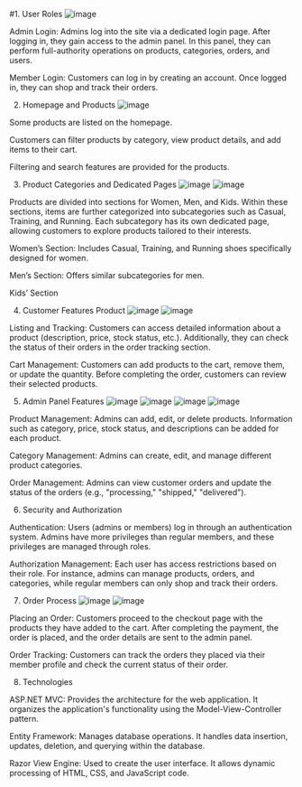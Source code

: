 #1. User Roles
![image](https://github.com/user-attachments/assets/84eedafe-fbf2-4148-a6af-17f3d3b596ef)

Admin Login: Admins log into the site via a dedicated login page. After logging in, they gain access to the admin panel. In this panel, they can perform full-authority operations on products, categories, orders, and users.

Member Login: Customers can log in by creating an account. Once logged in, they can shop and track their orders.


2. Homepage and Products
![image](https://github.com/user-attachments/assets/a7c13c6f-9f52-4ca6-a657-5fbaa1d5ea2a)


Some products are listed on the homepage.

Customers can filter products by category, view product details, and add items to their cart.

Filtering and search features are provided for the products.


3. Product Categories and Dedicated Pages
![image](https://github.com/user-attachments/assets/72f35bfc-d9d2-4909-8af6-a97c1ac41c51)
![image](https://github.com/user-attachments/assets/44ef0008-55ca-4c5d-a0e0-39c408371650)

Products are divided into sections for Women, Men, and Kids. Within these sections, items are further categorized into subcategories such as Casual, Training, and Running. Each subcategory has its own dedicated page, allowing customers to explore products tailored to their interests.

Women’s Section: Includes Casual, Training, and Running shoes specifically designed for women.

Men’s Section: Offers similar subcategories for men.

Kids’ Section

4. Customer Features Product
![image](https://github.com/user-attachments/assets/a0b8d089-938c-4310-848e-b52d525273f2)
![image](https://github.com/user-attachments/assets/a5361024-17d0-434f-b314-6ed63ff58e00)

Listing and Tracking: Customers can access detailed information about a product (description, price, stock status, etc.). Additionally, they can check the status of their orders in the order tracking section.

Cart Management: Customers can add products to the cart, remove them, or update the quantity. Before completing the order, customers can review their selected products.


5. Admin Panel Features
![image](https://github.com/user-attachments/assets/8bf00f21-e72e-4eb3-9ec8-15b0253583a3)
![image](https://github.com/user-attachments/assets/ba7dc188-7d36-47c2-8a01-4ca8d1a220da)
![image](https://github.com/user-attachments/assets/bc02a893-370b-438b-ad96-4574102adc8b)
![image](https://github.com/user-attachments/assets/d5e10ecf-c496-44e3-b642-37beb19eef3b)

Product Management: Admins can add, edit, or delete products. Information such as category, price, stock status, and descriptions can be added for each product.

Category Management: Admins can create, edit, and manage different product categories.

Order Management: Admins can view customer orders and update the status of the orders (e.g., "processing," "shipped," "delivered").


6. Security and Authorization

Authentication: Users (admins or members) log in through an authentication system. Admins have more privileges than regular members, and these privileges are managed through roles.

Authorization Management: Each user has access restrictions based on their role. For instance, admins can manage products, orders, and categories, while regular members can only shop and track their orders.


7. Order Process
![image](https://github.com/user-attachments/assets/ad50ba80-b4a9-4f88-bb7e-139a286046ef)
![image](https://github.com/user-attachments/assets/f609b871-bf8b-4c73-ae7a-acc826bef9ef)

Placing an Order: Customers proceed to the checkout page with the products they have added to the cart. After completing the payment, the order is placed, and the order details are sent to the admin panel.

Order Tracking: Customers can track the orders they placed via their member profile and check the current status of their order.


8. Technologies

ASP.NET MVC: Provides the architecture for the web application. It organizes the application's functionality using the Model-View-Controller pattern.

Entity Framework: Manages database operations. It handles data insertion, updates, deletion, and querying within the database.

Razor View Engine: Used to create the user interface. It allows dynamic processing of HTML, CSS, and JavaScript code.
